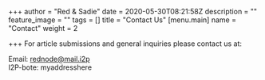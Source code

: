 +++
author = "Red & Sadie"
date = 2020-05-30T08:21:58Z
description = ""
feature_image = ""
tags = []
title = "Contact Us"
[menu.main]
name = "Contact"
weight = 2

+++
For article submissions and general inquiries please contact us at:

Email: rednode@mail.i2p  
I2P-bote: myaddresshere